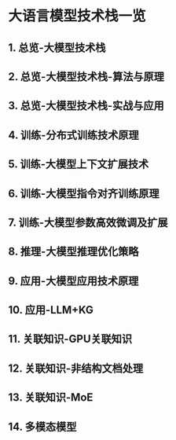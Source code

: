 # 大语言模型技术栈一览
## 1. 总览-大模型技术栈
## 2. 总览-大模型技术栈-算法与原理
## 3. 总览-大模型技术栈-实战与应用
## 4. 训练-分布式训练技术原理
## 5. 训练-大模型上下文扩展技术
## 6. 训练-大模型指令对齐训练原理
## 7. 训练-大模型参数高效微调及扩展
## 8. 推理-大模型推理优化策略
## 9. 应用-大模型应用技术原理
## 10. 应用-LLM+KG
## 11. 关联知识-GPU关联知识
## 12. 关联知识-非结构文档处理
## 13. 关联知识-MoE
## 14. 多模态模型
